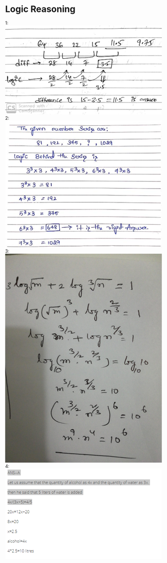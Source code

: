 # Logic Reasoning



1:
![alt text](https://github.com/mayank0rastogi/Reasoning/blob/main/logic-Reasoning%20-1.jpg)
2:
![alt text](https://github.com/mayank0rastogi/Reasoning/blob/main/logic-reas-2.jpg)
3:
![alt text](https://github.com/mayank0rastogi/Reasoning/blob/main/reasoning-3.jpg)
4:
![alt text](https://github.com/mayank0rastogi/Reasoning/blob/main/reasoning-4.PNG)

